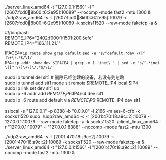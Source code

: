  ./server_linux_amd64 -t "127.0.0.1:1560" -l "[2607:fcd0:100:8b00::6:2e95]:10089" --nocomp -mode fast2 -mtu 1300 &  
 ./udp2raw_amd64 -s -l [2607:fcd0:100:8b00::6:2e95]:10079 -r [2607:fcd0:100:8b00::6:2e95]:10089 -k socks11520 --raw-mode faketcp -a &  
 
 
 
 #!/bin/bash  
REMOTE_IP6="2402:f000:1:1501:200:5efe"  
REMOTE_IP4="166.111.21.1"  

IFACE4=`ip route show|grep default|sed -e 's/^default.*dev \([^ ]\+\).*$/\1/'`  
IP4=`ip addr show dev $IFACE4 | grep -m 1 'inet\ ' | sed -e 's/^.*inet \([^ \\]\+\)\/.*$/\1/'`  

sudo ip tunnel del sit1  # 删除已经创建的设备，若没有则忽略  
sudo ip tunnel add sit1 mode sit remote $REMOTE_IP4 local $IP4  
sudo ip link set dev sit1 up  
sudo ip -6 addr add $REMOTE_IP6:$IP4/64 dev sit1  
sudo ip -6 route add default via $REMOTE_IP6:$REMOTE_IP4 dev sit1  



sslocal -s "127.0.0.1" -p 8388 -b "0.0.0.0" -l 2166 -m aes-6-cfb -k socks11520
sudo ./udp2raw_amd64 -c -r [2001:470:18:a9c::2]:10079 -l 127.0.0.1:10079 --raw-mode faketcp -a -k socks11520
./client_linux_amd64 -r "127.0.0.1:10079" -l "127.0.0.1:8388"  --nocomp -mode fast2 -mtu 1300


./udp2raw_amd64 -s -l [2001:470:18:a9c::2]:10079 -r [2001:470:18:a9c::2]:10089 -k socks11520 --raw-mode faketcp -a &
./server_linux_amd64 -t "127.0.0.1:1560" -l "[2001:470:18:a9c::2]:10089" --nocomp -mode fast2 -mtu 1300 &




 

